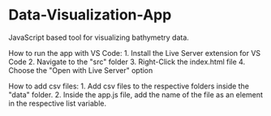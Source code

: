 # Data-Visualization-App

JavaScript based tool for visualizing bathymetry data.

   How to run the app with VS Code:
      1. Install the Live Server extension for VS Code
      2. Navigate to the "src" folder
      3. Right-Click the index.html file
      4. Choose the "Open with Live Server" option

   How to add csv files:
      1. Add csv files to the respective folders inside the "data" folder.
      2. Inside the app.js file, add the name of the file as an element in the respective list variable.

